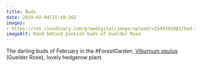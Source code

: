 ```yaml
---
title: Buds
date: 2019-02-04T15:49:26Z
images: 
- https://res.cloudinary.com/growdigital/image/upload/v1549291883/bud-37A4D78B.jpg
imageAlt: Hand behind pinkish buds of Guelder Rose
---
```


The darling buds of February in the #ForestGarden, [Viburnum opulus](https://pfaf.org/user/plant.aspx?latinname=Viburnum+opulus) (Guelder Rose), lovely hedgerow plant.
